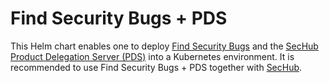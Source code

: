 <!-- SPDX-License-Identifier: MIT --->
# Find Security Bugs + PDS

This Helm chart enables one to deploy [Find Security Bugs](https://find-sec-bugs.github.io/) and the [SecHub Product Delegation Server (PDS)](https://mercedes-benz.github.io/sechub/latest/sechub-product-delegation-server.html) into a Kubernetes environment. It is recommended to use Find Security Bugs + PDS together with [SecHub](https://mercedes-benz.github.io/sechub/).